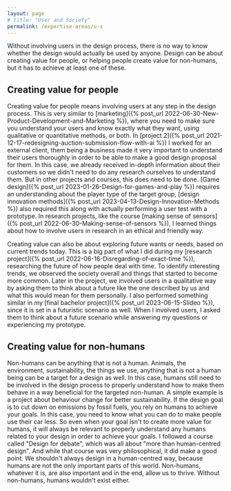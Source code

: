 ```yaml
---
layout: page
# title: "User and Society"
permalink: /expertise-areas/u-s
---
```


Without involving users in the design process, there is no way to know whether the design would actually be used by anyone. Design can be about creating value for people, or helping people create value for non-humans, but it has to achieve at least one of these. 

## Creating value for people
Creating value for people means involving users at any step in the design process. This is very similar to [marketing]({% post_url 2022-06-30-New-Product-Development-and-Marketing %}), where you need to make sure you understand your users and know exactly what they want, using qualitative or quantitative methods, or both. In [project 2]({% post_url 2021-12-17-redesigning-auction-submission-flow-with-ai %}) I worked for an external client, them being a business made it very important to understand their users thoroughly in order to be able to make a good design proposal for them. In this case, we already received in-depth information about their customers so we didn't need to do any research ourselves to understand them. But in other projects and courses, this does need to be done. [Game design]({% post_url 2023-01-26-Design-for-games-and-play %}) requires an understanding about the player type of the target group, [design innovation methods]({% post_url 2023-04-13-Design-Innovation-Methods %}) also required this along with actually performing a user test with a prototype. In research projects, like the course [making sense of sensors]({% post_url 2022-06-30-Making-sense-of-sensors %}), I learned things about how to involve users in research in an ethical and friendly way.

Creating value can also be about exploring future wants or needs, based on current trends today. This is a big part of what I did during my [research project]({% post_url 2022-06-16-Disregarding-of-exact-time %}), researching the future of how people deal with time. To identify interesting trends, we observed the society overall and things that started to become more common. Later in the project, we involved users in a qualitative way by asking them to think about a future like the one described by us and what this would mean for them personally. I also performed something similar in my [final bachelor project]({% post_url 2023-06-15-Slideo %}), since it is set in a futuristic scenario as well. When I involved users, I asked them to think about a future scenario while answering my questions or experiencing my prototype.

## Creating value for non-humans
Non-humans can be anything that is not a human. Animals, the environment, sustainability, the things we use, anything that is not a human being can be a target for a design as well. In this case, humans still need to be involved in the design process to properly understand how to make them behave in a way beneficial for the targeted non-human. A simple example is a project about behaviour change for better sustainability. If the design goal is to cut down on emissions by fossil fuels, you rely on humans to achieve your goals. In this case, you need to know what you can do to make people use their car less. So even when your goal isn't to create more value for humans, it will always be relevant to properly understand any humans related to your design in order to achieve your goals. I followed a course called "Design for debate", which was all about "more than human-centred design". And while that course was very philosophical, it did make a good point. We shouldn't always design in a human-centred way, because humans are not the only important parts of this world. Non-humans, whatever it is, are also important and in the end, allow us to thrive. Without non-humans, humans wouldn't exist either. 